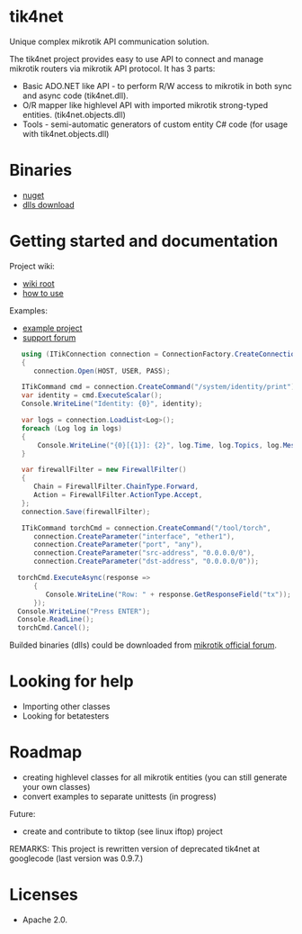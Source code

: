tik4net
====

Unique complex mikrotik API communication solution.

The tik4net project provides easy to use API to connect and manage mikrotik routers via mikrotik API protocol.
It has 3 parts:
* Basic ADO.NET like API - to perform R/W access to mikrotik in both sync and async code (tik4net.dll).
* O/R mapper like highlevel API with imported mikrotik strong-typed entities. (tik4net.objects.dll) 
* Tools - semi-automatic generators of custom entity C# code (for usage with tik4net.objects.dll)

# Binaries
* [nuget](https://www.nuget.org/packages/tik4net/)
* [dlls download](http://forum.mikrotik.com/viewtopic.php?t=99954)

# Getting started and documentation
Project wiki:
* [wiki root](https://github.com/danikf/tik4net/wiki) 
* [how to use](https://github.com/danikf/tik4net/wiki/How-to-use-tik4net-library)

Examples:
* [example project](https://github.com/danikf/tik4net/blob/master/tik4net.examples/ProgramExamples.cs)
* [support forum](http://forum.mikrotik.com/viewtopic.php?t=99954)

```cs
   using (ITikConnection connection = ConnectionFactory.CreateConnection(TikConnectionType.Api))
   {
      connection.Open(HOST, USER, PASS);
```
```cs
   ITikCommand cmd = connection.CreateCommand("/system/identity/print");
   var identity = cmd.ExecuteScalar(); 
   Console.WriteLine("Identity: {0}", identity);
```
```cs
   var logs = connection.LoadList<Log>();
   foreach (Log log in logs)
   {
       Console.WriteLine("{0}[{1}]: {2}", log.Time, log.Topics, log.Message);
   }
```
```cs
   var firewallFilter = new FirewallFilter()
   {
      Chain = FirewallFilter.ChainType.Forward,
      Action = FirewallFilter.ActionType.Accept,
   };
   connection.Save(firewallFilter);
```
```cs
   ITikCommand torchCmd = connection.CreateCommand("/tool/torch", 
      connection.CreateParameter("interface", "ether1"), 
      connection.CreateParameter("port", "any"),
      connection.CreateParameter("src-address", "0.0.0.0/0"),
      connection.CreateParameter("dst-address", "0.0.0.0/0"));

  torchCmd.ExecuteAsync(response =>
      {
         Console.WriteLine("Row: " + response.GetResponseField("tx"));
      });
  Console.WriteLine("Press ENTER");
  Console.ReadLine();
  torchCmd.Cancel();
```

Builded binaries (dlls) could be downloaded from [mikrotik official forum](http://forum.mikrotik.com/viewtopic.php?t=99954).

  
# Looking for help
* Importing other classes
* Looking for betatesters

# Roadmap
* creating highlevel classes for all mikrotik entities (you can still generate your own classes)
* convert examples to separate unittests (in progress)

Future:
* create and contribute to tiktop (see linux iftop) project 

REMARKS: This project is rewritten version of deprecated tik4net at googlecode (last version was 0.9.7.)

# Licenses
* Apache 2.0.
